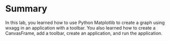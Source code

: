 # Summary

In this lab, you learned how to use Python Matplotlib to create a graph using wxagg in an application with a toolbar. You also learned how to create a CanvasFrame, add a toolbar, create an application, and run the application.
